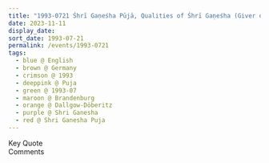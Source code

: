 ```yaml
---
title: "1993-0721 Śhrī Gaṇeśha Pūjā, Qualities of Śhrī Gaṇeśha (Giver of Wisdom), House of Phillip Zeiss, Dallgow-Döberitz (26 kms E of Berlin), Brandenburg, Germany"
date: 2023-11-11
display_date: 
sort_date: 1993-07-21
permalink: /events/1993-0721
tags:
  - blue @ English
  - brown @ Germany
  - crimson @ 1993
  - deeppink @ Puja
  - green @ 1993-07
  - maroon @ Brandenburg
  - orange @ Dallgow-Döberitz
  - purple @ Shri Ganesha
  - red @ Shri Ganesha Puja
---
```


<wave-list>
  <list-title color="green" width="75">Key Quote</list-title>
  <list-item color="BlanchedAlmond"  width="200"></list-item>
  <list-item color="Lavender"></list-item>
  <list-item color="BlanchedAlmond"></list-item>
</wave-list>

<br>

<wave-list>
  <list-title color="green" width="75">Comments</list-title>
  <list-item color="BlanchedAlmond"  width="200"></list-item>
  <list-item color="Lavender"></list-item>
  <list-item color="BlanchedAlmond"></list-item>
</wave-list>